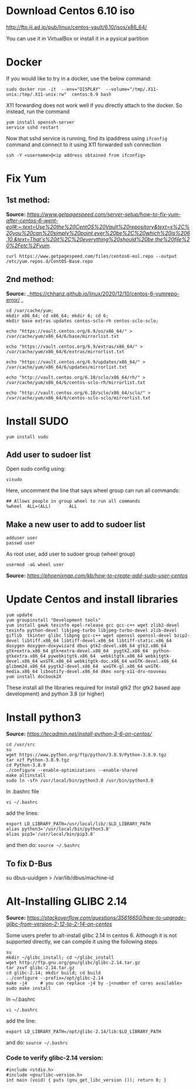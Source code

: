 # Download Centos 6.10 iso
http://ftp.iij.ad.jp/pub/linux/centos-vault/6.10/isos/x86_64/

You can use it in VirtualBox or install it in a pysical partition

# Docker
If you would like to try in a docker, use the below command:
```
sudo docker run -it  --env="DISPLAY"  --volume="/tmp/.X11-unix:/tmp/.X11-unix:rw"  centos:6.9 bash
```
X11 forwarding does not work well if you directly attach to the docker. So instead, run the command
```
yum install openssh-server
service sshd restart
```
Now that sshd service is running, find its ipaddress using ```ifconfig``` command and connect to it using X11 forwarded ssh connection
```
ssh -Y <username>@<ip address obtained from ifconfig>
```

# Fix Yum
## 1st method:
**Source:** _https://www.getpagespeed.com/server-setup/how-to-fix-yum-after-centos-6-went-eol#:~:text=Use%20the%20CentOS%20Vault%20repository&text=x%2C%20you%20can%20simply%20point,ever%20be%2C%20which%20is%206.10.&text=That's%20it%2C%20everything%20should%20be,the%20file%20%2Fetc%2Fyum._
```
curl https://www.getpagespeed.com/files/centos6-eol.repo --output /etc/yum.repos.d/CentOS-Base.repo
```

## 2nd method:
**Source:** _https://chhanz.github.io/linux/2020/12/10/centos-6-yumrepo-error/
_
```
cd /var/cache/yum;
mkdir x86_64; cd x86_64; mkdir 6; cd 6;
mkdir base extras updates centos-sclo-rh centos-sclo-sclo;

echo "https://vault.centos.org/6.9/os/x86_64/" > /var/cache/yum/x86_64/6/base/mirrorlist.txt

echo "https://vault.centos.org/6.9/extras/x86_64/" > /var/cache/yum/x86_64/6/extras/mirrorlist.txt

echo "https://vault.centos.org/6.9/updates/x86_64/" > /var/cache/yum/x86_64/6/updates/mirrorlist.txt

echo "http://vault.centos.org/6.10/sclo/x86_64/rh/" > /var/cache/yum/x86_64/6/centos-sclo-rh/mirrorlist.txt

echo "http://vault.centos.org/6.10/sclo/x86_64/sclo/" > /var/cache/yum/x86_64/6/centos-sclo-sclo/mirrorlist.txt
```

# Install SUDO
```
yum install sudo
```
## Add user to sudoer list
Open sudo config using:
```
visudo
```
Here, uncomment the line that says wheel group can run all commands:
```
## Allows people in group wheel to run all commands
%wheel  ALL=(ALL)       ALL
```
## Make a new user to add to sudoer list
```
adduser user
passwd user
```
As root user, add user to sudoer group (wheel group)
```
usermod -aG wheel user
```
**Source:** _https://phoenixnap.com/kb/how-to-create-add-sudo-user-centos_

# Update Centos and install libraries
```
yum update
yum groupinstall "Development tools"
yum install gawk texinfo epel-release gcc gcc-c++ wget zlib2-devel texinfo python-devel libjpeg-turbo libjpeg-turbo-devel zlib-devel giflib  tkinter glibc libpng gcc-c++ wget openssl openssl-devel bzip2-devel libtiff.x86_64 libtiff-devel.x86_64 libtiff-static.x86_64 doxygen doxygen-doxywizard dbus gtk2-devel.x86_64 gtk2.x86_64 gtk+extra.x86_64 gtk+extra-devel.x86_64  pygtk2.x86_64  python-gtkextra.x86_64 pywebkitgtk.x86_64  webkitgtk.x86_64 webkitgtk-devel.x86_64 wxGTK.x86_64 webkitgtk-doc.x86_64 wxGTK-devel.x86_64 glibmm24.x86_64 pygtk2-devel.x86_64  wxGTK-gl.x86_64 wxGTK-media.x86_64 libnotify-devel.x86_64 dkms xorg-x11-drv-nouveau
yum install docbook2X
```
These install all the libraries required for install gtk2 (for gtk2 based app development) and python 3.8 (or higher)

# Install python3

**Source:** _https://tecadmin.net/install-python-3-6-on-centos/_
```
cd /usr/src
su
wget https://www.python.org/ftp/python/3.8.9/Python-3.8.9.tgz
tar xzf Python-3.8.9.tgz
cd Python-3.8.9
./configure --enable-optimizations --enable-shared
make altinstall
sudo ln -sfn /usr/local/bin/python3.8 /usr/bin/python3.8
```

In .bashrc file
```
vi ~/.bashrc
```
add the lines:
```
export LD_LIBRARY_PATH=/usr/local/lib/:$LD_LIBRARY_PATH
alias python3='/usr/local/bin/python3.8'
alias pip3='/usr/local/bin/pip3.8'
```
and then do: ```source ~/.bashrc```

## To fix D-Bus
su
dbus-uuidgen > /var/lib/dbus/machine-id
     
# Alt-Installing GLIBC 2.14
**Source:** _https://stackoverflow.com/questions/35616650/how-to-upgrade-glibc-from-version-2-12-to-2-14-on-centos_

Some users prefer to alt-install glibc 2.14 in centos 6. Although it is not supported directly, we can compile it using the following steps
```
su
mkdir ~/glibc_install; cd ~/glibc_install
wget http://ftp.gnu.org/gnu/glibc/glibc-2.14.tar.gz
tar zxvf glibc-2.14.tar.gz
cd glibc-2.14; mkdir build; cd build
../configure --prefix=/opt/glibc-2.14
make -j4     # you can replace -j4 by -j<number of cores available>
sudo make install
```
In ~/.bashrc
```
vi ~/.bashrc
```
add the line:
```
export LD_LIBRARY_PATH=/opt/glibc-2.14/lib:$LD_LIBRARY_PATH
```
and do: ```source ~/.bashrc```

### Code to verify glibc-2.14 version:
```
#include <stdio.h>
#include <gnu/libc-version.h>
int main (void) { puts (gnu_get_libc_version ()); return 0; }
```
